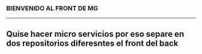 ### BIENVENIDO AL FRONT DE MG
---
Quise hacer micro servicios por eso separe en dos repositorios diferesntes el front del back
---
